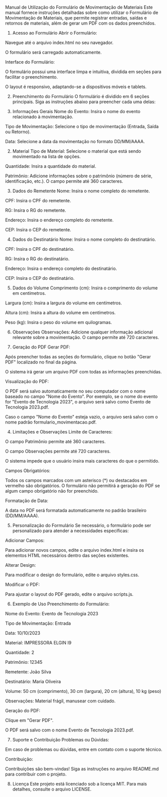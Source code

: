 Manual de Utilização do Formulário de Movimentação de Materiais
Este manual fornece instruções detalhadas sobre como utilizar o Formulário de Movimentação de Materiais, que permite registrar entradas, saídas e retornos de materiais, além de gerar um PDF com os dados preenchidos.

1. Acesso ao Formulário
Abrir o Formulário:

Navegue até o arquivo index.html no seu navegador.

O formulário será carregado automaticamente.

Interface do Formulário:

O formulário possui uma interface limpa e intuitiva, dividida em seções para facilitar o preenchimento.

O layout é responsivo, adaptando-se a dispositivos móveis e tablets.

2. Preenchimento do Formulário
O formulário é dividido em 6 seções principais. Siga as instruções abaixo para preencher cada uma delas:

1. Informações Gerais
Nome do Evento: Insira o nome do evento relacionado à movimentação.

Tipo de Movimentação: Selecione o tipo de movimentação (Entrada, Saída ou Retorno).

Data: Selecione a data da movimentação no formato DD/MM/AAAA.

2. Material
Tipo de Material: Selecione o material que está sendo movimentado na lista de opções.

Quantidade: Insira a quantidade do material.

Patrimônio: Adicione informações sobre o patrimônio (número de série, identificação, etc.). O campo permite até 360 caracteres.

3. Dados do Remetente
Nome: Insira o nome completo do remetente.

CPF: Insira o CPF do remetente.

RG: Insira o RG do remetente.

Endereço: Insira o endereço completo do remetente.

CEP: Insira o CEP do remetente.

4. Dados do Destinatário
Nome: Insira o nome completo do destinatário.

CPF: Insira o CPF do destinatário.

RG: Insira o RG do destinatário.

Endereço: Insira o endereço completo do destinatário.

CEP: Insira o CEP do destinatário.

5. Dados do Volume
Comprimento (cm): Insira o comprimento do volume em centímetros.

Largura (cm): Insira a largura do volume em centímetros.

Altura (cm): Insira a altura do volume em centímetros.

Peso (kg): Insira o peso do volume em quilogramas.

6. Observações
Observações: Adicione qualquer informação adicional relevante sobre a movimentação. O campo permite até 720 caracteres.

3. Geração do PDF
Gerar PDF:

Após preencher todas as seções do formulário, clique no botão "Gerar PDF" localizado no final da página.

O sistema irá gerar um arquivo PDF com todas as informações preenchidas.

Visualização do PDF:

O PDF será salvo automaticamente no seu computador com o nome baseado no campo "Nome do Evento". Por exemplo, se o nome do evento for "Evento de Tecnologia 2023", o arquivo será salvo como Evento de Tecnologia 2023.pdf.

Caso o campo "Nome do Evento" esteja vazio, o arquivo será salvo com o nome padrão formulario_movimentacao.pdf.

4. Limitações e Observações
Limite de Caracteres:

O campo Patrimônio permite até 360 caracteres.

O campo Observações permite até 720 caracteres.

O sistema impede que o usuário insira mais caracteres do que o permitido.

Campos Obrigatórios:

Todos os campos marcados com um asterisco (*) ou destacados em vermelho são obrigatórios. O formulário não permitirá a geração do PDF se algum campo obrigatório não for preenchido.

Formatação de Data:

A data no PDF será formatada automaticamente no padrão brasileiro (DD/MM/AAAA).

5. Personalização do Formulário
Se necessário, o formulário pode ser personalizado para atender a necessidades específicas:

Adicionar Campos:

Para adicionar novos campos, edite o arquivo index.html e insira os elementos HTML necessários dentro das seções existentes.

Alterar Design:

Para modificar o design do formulário, edite o arquivo styles.css.

Modificar o PDF:

Para ajustar o layout do PDF gerado, edite o arquivo scripts.js.

6. Exemplo de Uso
Preenchimento do Formulário:

Nome do Evento: Evento de Tecnologia 2023

Tipo de Movimentação: Entrada

Data: 10/10/2023

Material: IMPRESSORA ELGIN I9

Quantidade: 2

Patrimônio: 12345

Remetente: João Silva

Destinatário: Maria Oliveira

Volume: 50 cm (comprimento), 30 cm (largura), 20 cm (altura), 10 kg (peso)

Observações: Material frágil, manusear com cuidado.

Geração do PDF:

Clique em "Gerar PDF".

O PDF será salvo com o nome Evento de Tecnologia 2023.pdf.

7. Suporte e Contribuição
Problemas ou Dúvidas:

Em caso de problemas ou dúvidas, entre em contato com o suporte técnico.

Contribuição:

Contribuições são bem-vindas! Siga as instruções no arquivo README.md para contribuir com o projeto.

8. Licença
Este projeto está licenciado sob a licença MIT. Para mais detalhes, consulte o arquivo LICENSE.
